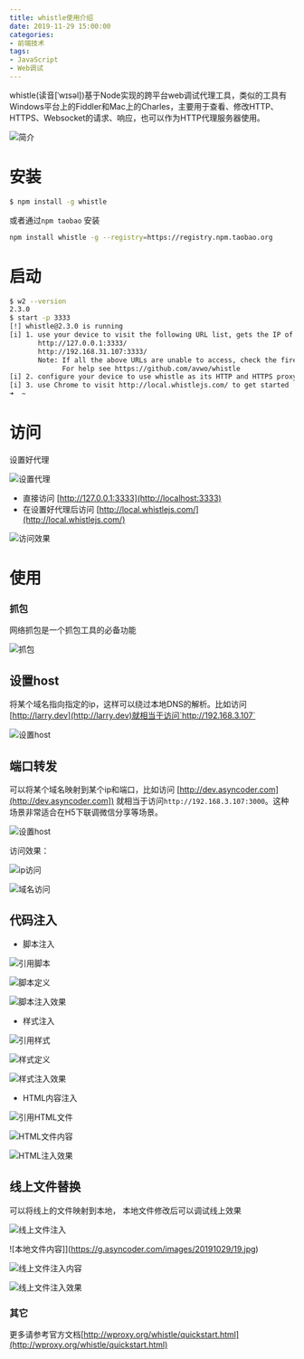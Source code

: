```yaml
---
title: whistle使用介绍
date: 2019-11-29 15:00:00
categories:
- 前端技术
tags: 
- JavaScript
- Web调试
---
```


whistle(读音[ˈwɪsəl])基于Node实现的跨平台web调试代理工具，类似的工具有Windows平台上的Fiddler和Mac上的Charles，主要用于查看、修改HTTP、HTTPS、Websocket的请求、响应，也可以作为HTTP代理服务器使用。

![简介](https://g.asyncoder.com/images/20191029/whistle.png)

<!--more -->

# 安装

```bash
$ npm install -g whistle
```

或者通过`npm taobao` 安装

```bash
npm install whistle -g --registry=https://registry.npm.taobao.org
```

# 启动

```bash
$ w2 --version
2.3.0
$ start -p 3333
[!] whistle@2.3.0 is running
[i] 1. use your device to visit the following URL list, gets the IP of the URL you can access:
       http://127.0.0.1:3333/
       http://192.168.31.107:3333/
       Note: If all the above URLs are unable to access, check the firewall settings
             For help see https://github.com/avwo/whistle
[i] 2. configure your device to use whistle as its HTTP and HTTPS proxy on IP:3333
[i] 3. use Chrome to visit http://local.whistlejs.com/ to get started
➜  ~
```

# 访问

设置好代理

![设置代理](https://g.asyncoder.com/images/20191029/1.jpg)

- 直接访问 [http://127.0.0.1:3333](http://localhost:3333)
- 在设置好代理后访问 [http://local.whistlejs.com/](http://local.whistlejs.com/)


![访问效果](https://g.asyncoder.com/images/20191029/2.jpg)


#  使用


### 抓包

网络抓包是一个抓包工具的必备功能

![抓包](https://g.asyncoder.com/images/20191029/20.jpg)

## 设置host

将某个域名指向指定的ip，这样可以绕过本地DNS的解析。比如访问[http://larry.dev](http://larry.dev)就相当于访问`http://192.168.3.107`

![设置host](https://g.asyncoder.com/images/20191029/3.jpg)


## 端口转发

可以将某个域名映射到某个ip和端口，比如访问 [http://dev.asyncoder.com](http://dev.asyncoder.com]) 就相当于访问`http://192.168.3.107:3000`。这种场景非常适合在H5下联调微信分享等场景。


![设置host](https://g.asyncoder.com/images/20191029/4.jpg)

访问效果： 

![ip访问](https://g.asyncoder.com/images/20191029/6.jpg)

![域名访问](https://g.asyncoder.com/images/20191029/5.jpg)


## 代码注入

- 脚本注入

![引用脚本](https://g.asyncoder.com/images/20191029/8.jpg)

![脚本定义](https://g.asyncoder.com/images/20191029/9.jpg)

![脚本注入效果](https://g.asyncoder.com/images/20191029/7.jpg)


- 样式注入


![引用样式](https://g.asyncoder.com/images/20191029/10.jpg)

![样式定义](https://g.asyncoder.com/images/20191029/11.jpg)

![样式注入效果](https://g.asyncoder.com/images/20191029/12.jpg)

- HTML内容注入

![引用HTML文件](https://g.asyncoder.com/images/20191029/13.jpg)

![HTML文件内容](https://g.asyncoder.com/images/20191029/14.jpg)

![HTML注入效果](https://g.asyncoder.com/images/20191029/15.jpg)


## 线上文件替换

可以将线上的文件映射到本地， 本地文件修改后可以调试线上效果

![线上文件注入](https://g.asyncoder.com/images/20191029/16.jpg)

![本地文件内容]](https://g.asyncoder.com/images/20191029/19.jpg)

![线上文件注入内容](https://g.asyncoder.com/images/20191029/18.jpg)


![线上文件注入效果](https://g.asyncoder.com/images/20191029/17.jpg)


### 其它

更多请参考官方文档[http://wproxy.org/whistle/quickstart.html](http://wproxy.org/whistle/quickstart.html)





